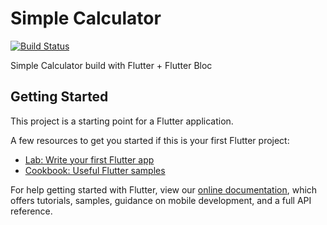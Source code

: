 # Simple Calculator
[![Build Status](https://travis-ci.org/noerfathoni/simplecalculator.svg?branch=master)](https://travis-ci.org/noerfathoni/simplecalculator)

Simple Calculator build with Flutter + Flutter Bloc

## Getting Started

This project is a starting point for a Flutter application.

A few resources to get you started if this is your first Flutter project:

- [Lab: Write your first Flutter app](https://flutter.dev/docs/get-started/codelab)
- [Cookbook: Useful Flutter samples](https://flutter.dev/docs/cookbook)

For help getting started with Flutter, view our
[online documentation](https://flutter.dev/docs), which offers tutorials,
samples, guidance on mobile development, and a full API reference.
